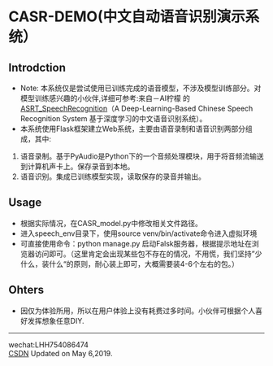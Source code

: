 # CASR-DEMO(中文自动语音识别演示系统）
## Introdction
- Note: 本系统仅是尝试使用已训练完成的语音模型，不涉及模型训练部分。对模型训练感兴趣的小伙伴,详细可参考:来自－AI柠檬 的[ASRT_SpeechRecognition](https://github.com/nl8590687/ASRT_SpeechRecognition)（A Deep-Learning-Based Chinese Speech Recognition System 基于深度学习的中文语音识别系统）。　　
- 本系统使用Flask框架建立Web系统，主要由语音录制和语音识别两部分组成，其中:  
1. 语音录制。基于PyAudio是Python下的一个音频处理模块，用于将音频流输送到计算机声卡上。保存录音到本地。  
2. 语音识别。集成已训练模型实现，读取保存的录音并输出。  


## Usage  
- 根据实际情况，在CASR_model.py中修改相关文件路径。  
- 进入speech_env目录下，使用source venv/bin/activate命令进入虚拟环境  
- 可直接使用命令：python manage.py 启动Falsk服务器，根据提示地址在浏览器访问即可。（这里肯定会出现某些包不存在的情况，不用慌，我们坚持”少什么，装什么“的原则，耐心装上即可，大概需要装4-6个左右的包。）  


## Ohters
- 因仅为体验所用，所以在用户体验上没有耗费过多时间。小伙伴可根据个人喜好发挥想象任意DIY.  

---
wechat:LHH754086474  
[CSDN](https://blog.csdn.net/lihangll)
Updated on May 6,2019.

